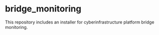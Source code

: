 # bridge_monitoring
This repository includes an installer for cyberinfrastructure platform bridge monitoring.
